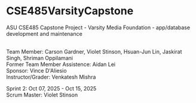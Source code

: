 # CSE485VarsityCapstone
ASU CSE485 Capstone Project - Varsity Media Foundation - app/database development and maintenance <br><br>


Team Member: Carson Gardner, Violet Stinson, Hsuan-Jun Lin, Jaskirat Singh, Shriman Oppilamani <br>
Former Team Member Assistence: Aidan Lei <br>
Sponsor: Vince D'Aliesio <br>
Instructor/Grader: Venkatesh Mishra <br>

Sprint 2: Oct 07, 2025 - Oct 15, 2025<br>
Scrum Master: Violet Stinson <br>
